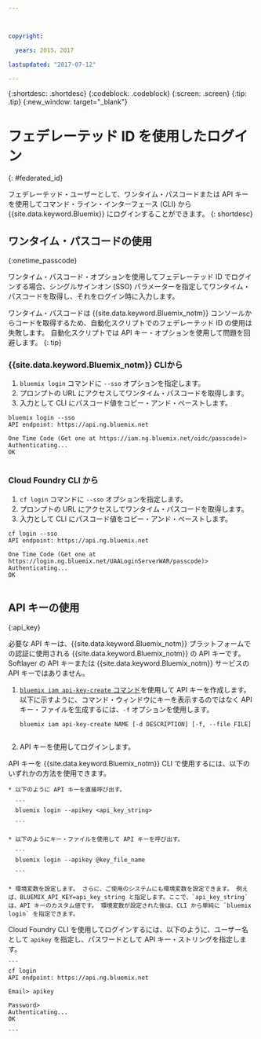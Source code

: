 ```yaml
---



copyright:

  years: 2015，2017

lastupdated: "2017-07-12"

---
```


{:shortdesc: .shortdesc}
{:codeblock: .codeblock}
{:screen: .screen}
{:tip: .tip}
{:new_window: target="_blank"}

# フェデレーテッド ID を使用したログイン
{: #federated_id}

フェデレーテッド・ユーザーとして、ワンタイム・パスコードまたは API キーを使用してコマンド・ライン・インターフェース (CLI) から {{site.data.keyword.Bluemix}} にログインすることができます。 
{: shortdesc}

## ワンタイム・パスコードの使用
{:onetime_passcode}

ワンタイム・パスコード・オプションを使用してフェデレーテッド ID でログインする場合、シングルサインオン (SSO) パラメーターを指定してワンタイム・パスコードを取得し、それをログイン時に入力します。 

ワンタイム・パスコードは {{site.data.keyword.Bluemix_notm}} コンソールからコードを取得するため、自動化スクリプトでのフェデレーテッド ID の使用は失敗します。 自動化スクリプトでは API キー・オプションを使用して問題を回避します。 
{: tip}

### {{site.data.keyword.Bluemix_notm}} CLIから
1. `bluemix login` コマンドに `--sso` オプションを指定します。
2. プロンプトの URL にアクセスしてワンタイム・パスコードを取得します。
3. 入力として CLI にパスコード値をコピー・アンド・ペーストします。
    
  ``` 
  bluemix login --sso
  API endpoint: https://api.ng.bluemix.net
      
  One Time Code (Get one at https://iam.ng.bluemix.net/oidc/passcode)> 
  Authenticating...
  OK
      
  ```
  
### Cloud Foundry CLI から
1. `cf login` コマンドに `--sso` オプションを指定します。 
2. プロンプトの URL にアクセスしてワンタイム・パスコードを取得します。 
3. 入力として CLI にパスコード値をコピー・アンド・ペーストします。 
    
  ```
  cf login --sso
  API endpoint: https://api.ng.bluemix.net
      
  One Time Code (Get one at https://login.ng.bluemix.net/UAALoginServerWAR/passcode)>
  Authenticating...
  OK
      
  ```

## API キーの使用
{:api_key}

必要な API キーは、{{site.data.keyword.Bluemix_notm}} プラットフォームでの認証に使用される {{site.data.keyword.Bluemix_notm}} の API キーです。Softlayer の API キーまたは {{site.data.keyword.Bluemix_notm}} サービスの API キーではありません。

1. [`bluemix iam api-key-create` コマンド](/docs/cli/reference/bluemix_cli/bx_cli.html#bluemix_iam_api_key_create)を使用して API キーを作成します。 以下に示すように、コマンド・ウィンドウにキーを表示するのではなく API キー・ファイルを生成するには、`-f` オプションを使用します。

   ```
   bluemix iam api-key-create NAME [-d DESCRIPTION] [-f, --file FILE]
  
   ```

2. API キーを使用してログインします。 

  API キーを {{site.data.keyword.Bluemix_notm}} CLI で使用するには、以下のいずれかの方法を使用できます。
    
    * 以下のように API キーを直接呼び出す。
  
      ```
      bluemix login --apikey <api_key_string>
    
      ```
    
    * 以下のようにキー・ファイルを使用して API キーを呼び出す。 
  
      ```
      bluemix login --apikey @key_file_name
    
      ```
    
    * 環境変数を設定します。 さらに、ご使用のシステムにも環境変数を設定できます。 例えば、BLUEMIX_API_KEY=api_key_string と指定します。ここで、`api_key_string` は、API キーのカスタム値です。 環境変数が設定された後は、CLI から単純に `bluemix login` を指定できます。 
  
  Cloud Foundry CLI を使用してログインするには、以下のように、ユーザー名として `apikey` を指定し、パスワードとして API キー・ストリングを指定します。

    ```
    cf login
    API endpoint: https://api.ng.bluemix.net
  
    Email> apikey
  
    Password>
    Authenticating...
    OK
  
    ```


